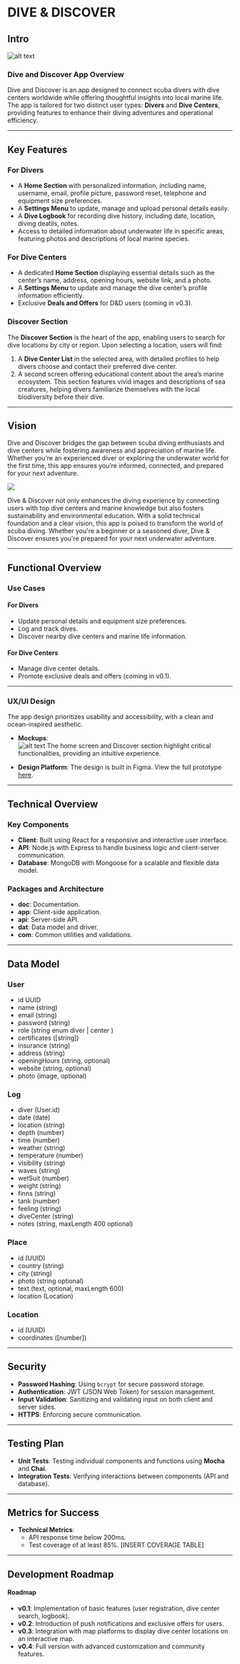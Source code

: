 
# DIVE & DISCOVER

## Intro

![alt text](<Dive & Discover.png>)

### Dive and Discover App Overview

Dive and Discover is an app designed to connect scuba divers with dive centers worldwide while offering thoughtful insights into local marine life. The app is tailored for two distinct user types: **Divers** and **Dive Centers**, providing features to enhance their diving adventures and operational efficiency.

---

## Key Features

### For Divers  
- A **Home Section** with personalized information, including name, username, email, profile picture, password reset, telephone and equipment size preferences.  
- A **Settings Menu** to update, manage and upload personal details easily.  
- A **Dive Logbook** for recording dive history, including date, location, diving deatils, notes.  
- Access to detailed information about underwater life in specific areas, featuring photos and descriptions of local marine species.

### **For Dive Centers**  
- A dedicated **Home Section** displaying essential details such as the center’s name, address, opening hours, website link, and a photo.  
- A **Settings Menu** to update and manage the dive center’s profile information efficiently.  
- Exclusive **Deals and Offers** for D&D users (coming in v0.3).

### Discover Section

The **Discover Section** is the heart of the app, enabling users to search for dive locations by city or region. Upon selecting a location, users will find:  
1. A **Dive Center List** in the selected area, with detailed profiles to help divers choose and contact their preferred dive center.  
2. A second screen offering educational content about the area’s marine ecosystem. This section features vivid images and descriptions of sea creatures, helping divers familiarize themselves with the local biodiversity before their dive.

---

## Vision

Dive and Discover bridges the gap between scuba diving enthusiasts and dive centers while fostering awareness and appreciation of marine life. Whether you’re an experienced diver or exploring the underwater world for the first time, this app ensures you’re informed, connected, and prepared for your next adventure.

![](https://media.giphy.com/media/v1.Y2lkPTc5MGI3NjExd2RxbmZ6MnRkdWV3NTFiNjZkano5NDFsM2R6Z2t4Mzg2Nnpsd2VtNyZlcD12MV9naWZzX3NlYXJjaCZjdD1n/cHZo4OjMQwca4iL4Pu/giphy.gif)



Dive & Discover not only enhances the diving experience by connecting users with top dive centers and marine knowledge but also fosters sustainability and environmental education. With a solid technical foundation and a clear vision, this app is poised to transform the world of scuba diving. Whether you're a beginner or a seasoned diver, Dive & Discover ensures you're prepared for your next underwater adventure.

---
## Functional Overview
### Use Cases

#### For Divers
- Update personal details and equipment size preferences.
- Log and track dives.
- Discover nearby dive centers and marine life information.

#### For Dive Centers
- Manage dive center details.
- Promote exclusive deals and offers (coming in v0.1).

---

### UX/UI Design

The app design prioritizes usability and accessibility, with a clean and ocean-inspired aesthetic.

- **Mockups**:  
![alt text](image-1.png)
The home screen and Discover section highlight critical functionalities, providing an intuitive experience.  

- **Design Platform**: The design is built in Figma. View the full prototype [here](https://www.figma.com/design/izhbCn1siLrHnPkkMKCJuz/DIVE%26DISCOVER?node-id=0-1&node-type=canvas&t=7hdyMoMmZXfLlOZg-0).

---

## Technical Overview

### Key Components
- **Client**: Built using React for a responsive and interactive user interface.
- **API**: Node.js with Express to handle business logic and client-server communication.
- **Database**: MongoDB with Mongoose for a scalable and flexible data model.

### Packages and Architecture
- **doc**: Documentation.
- **app**: Client-side application.
- **api**: Server-side API.
- **dat**: Data model and driver.
- **com**: Common utilities and validations.

---

## Data Model

### User 

  - id UUID
  - name (string)
  - email (string)
  - password (string)
  - role (string enum diver | center )
  - certificates ([string])
  - insurance (string)
  - address (string)
  - openingHours (string, optional)
  - website (string, optional)
  - photo (image, optional)

  ### Log
 - diver (User.id)
 - date (date)
 - location (string)
 - depth (number)
 - time (number)
 - weather (string)
 - temperature (number)
 - visibility (string)
 - waves (string)
 - wetSuit (number)
 - weight (string)
 - finns (string)
 - tank (number)
 - feeling (string)
 - diveCenter (string)
 - notes (string, maxLength 400 optional)
    

### Place
  - id (UUID)
  - country (string)
  - city (string)
  - photo (string optional)
  - text (text, optional, maxLength 600)
  - location (Location)

### Location
- id (UUID)
- coordinates ([number])


---

## Security

- **Password Hashing**: Using `bcrypt` for secure password storage.
- **Authentication**: JWT (JSON Web Token) for session management.
- **Input Validation**: Sanitizing and validating input on both client and server sides.
- **HTTPS**: Enforcing secure communication.

---

## Testing Plan

- **Unit Tests**: Testing individual components and functions using **Mocha** and **Chai**.
- **Integration Tests**: Verifying interactions between components (API and database).

---

## Metrics for Success

- **Technical Metrics**:
  - API response time below 200ms.
  - Test coverage of at least 85%.
[INSERT COVERAGE TABLE]
---




## **Development Roadmap**

#### Roadmap
- **v0.1**: Implementation of basic features (user registration, dive center search, logbook).
- **v0.2**: Introduction of push notifications and exclusive offers for users.
- **v0.3**: Integration with map platforms to display dive center locations on an interactive map.
- **v0.4**: Full version with advanced customization and community features.



